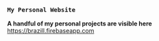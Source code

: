 ### `My Personal Website`

**A handful of my personal projects are visible here**
https://brazill.firebaseapp.com

